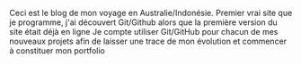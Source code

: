 Ceci est le blog de mon voyage en Australie/Indonésie.
Premier vrai site que je programme, j'ai découvert Git/Github alors que la première version du site était déjà en ligne
Je compte utiliser Git/GitHub pour chacun de mes nouveaux projets afin de laisser une trace de mon évolution et commencer à constituer mon portfolio
